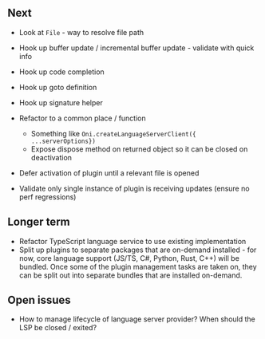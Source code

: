 ## Next
- Look at `File` - way to resolve file path
- Hook up buffer update / incremental buffer update - validate with quick info
- Hook up code completion
- Hook up goto definition
- Hook up signature helper

- Refactor to a common place / function
    - Something like `Oni.createLanguageServerClient({ ...serverOptions})`
    - Expose dispose method on returned object so it can be closed on deactivation

- Defer activation of plugin until a relevant file is opened

- Validate only single instance of plugin is receiving updates (ensure no perf regressions)

## Longer term
- Refactor TypeScript language service to use existing implementation
- Split up plugins to separate packages that are on-demand installed - for now, core language support (JS/TS, C#, Python, Rust, C++) will be bundled. Once some of the plugin management tasks are taken on, they can be split out into separate bundles that are installed on-demand.

## Open issues
- How to manage lifecycle of language server provider? When should the LSP be closed / exited?
